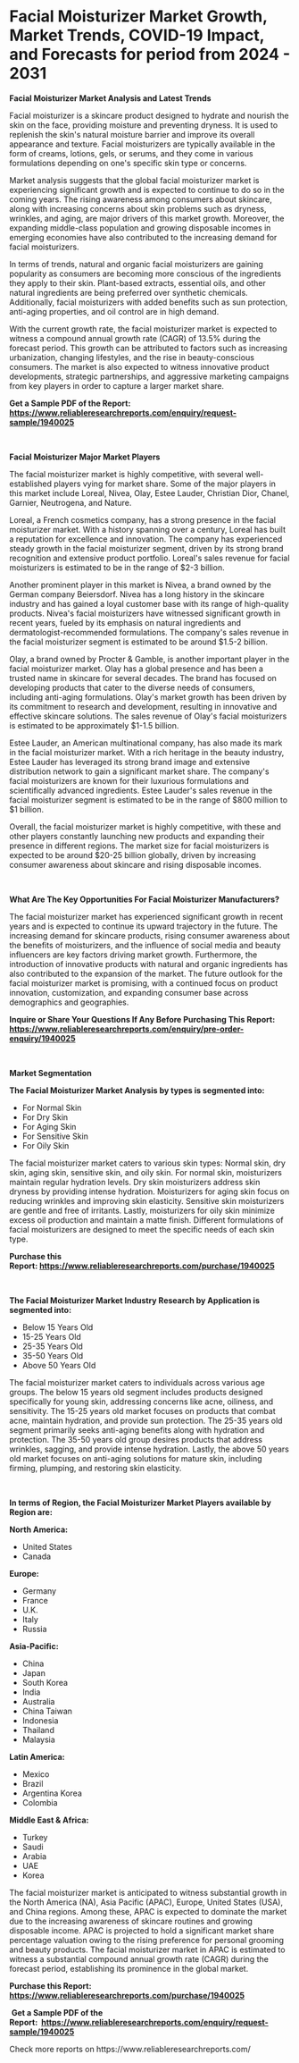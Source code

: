 <p><h1>Facial Moisturizer Market Growth, Market Trends, COVID-19 Impact, and Forecasts for period from 2024 - 2031</h1></p><p><strong>Facial Moisturizer Market Analysis and Latest Trends</strong></p>
<p><p>Facial moisturizer is a skincare product designed to hydrate and nourish the skin on the face, providing moisture and preventing dryness. It is used to replenish the skin's natural moisture barrier and improve its overall appearance and texture. Facial moisturizers are typically available in the form of creams, lotions, gels, or serums, and they come in various formulations depending on one's specific skin type or concerns.</p><p>Market analysis suggests that the global facial moisturizer market is experiencing significant growth and is expected to continue to do so in the coming years. The rising awareness among consumers about skincare, along with increasing concerns about skin problems such as dryness, wrinkles, and aging, are major drivers of this market growth. Moreover, the expanding middle-class population and growing disposable incomes in emerging economies have also contributed to the increasing demand for facial moisturizers.</p><p>In terms of trends, natural and organic facial moisturizers are gaining popularity as consumers are becoming more conscious of the ingredients they apply to their skin. Plant-based extracts, essential oils, and other natural ingredients are being preferred over synthetic chemicals. Additionally, facial moisturizers with added benefits such as sun protection, anti-aging properties, and oil control are in high demand.</p><p>With the current growth rate, the facial moisturizer market is expected to witness a compound annual growth rate (CAGR) of 13.5% during the forecast period. This growth can be attributed to factors such as increasing urbanization, changing lifestyles, and the rise in beauty-conscious consumers. The market is also expected to witness innovative product developments, strategic partnerships, and aggressive marketing campaigns from key players in order to capture a larger market share.</p></p>
<p><strong>Get a Sample PDF of the Report:&nbsp; <a href="https://www.reliableresearchreports.com/enquiry/request-sample/1940025">https://www.reliableresearchreports.com/enquiry/request-sample/1940025</a></strong></p>
<p>&nbsp;</p>
<p><strong>Facial Moisturizer Major Market Players</strong></p>
<p><p>The facial moisturizer market is highly competitive, with several well-established players vying for market share. Some of the major players in this market include Loreal, Nivea, Olay, Estee Lauder, Christian Dior, Chanel, Garnier, Neutrogena, and Nature. </p><p>Loreal, a French cosmetics company, has a strong presence in the facial moisturizer market. With a history spanning over a century, Loreal has built a reputation for excellence and innovation. The company has experienced steady growth in the facial moisturizer segment, driven by its strong brand recognition and extensive product portfolio. Loreal's sales revenue for facial moisturizers is estimated to be in the range of $2-3 billion.</p><p>Another prominent player in this market is Nivea, a brand owned by the German company Beiersdorf. Nivea has a long history in the skincare industry and has gained a loyal customer base with its range of high-quality products. Nivea's facial moisturizers have witnessed significant growth in recent years, fueled by its emphasis on natural ingredients and dermatologist-recommended formulations. The company's sales revenue in the facial moisturizer segment is estimated to be around $1.5-2 billion.</p><p>Olay, a brand owned by Procter & Gamble, is another important player in the facial moisturizer market. Olay has a global presence and has been a trusted name in skincare for several decades. The brand has focused on developing products that cater to the diverse needs of consumers, including anti-aging formulations. Olay's market growth has been driven by its commitment to research and development, resulting in innovative and effective skincare solutions. The sales revenue of Olay's facial moisturizers is estimated to be approximately $1-1.5 billion.</p><p>Estee Lauder, an American multinational company, has also made its mark in the facial moisturizer market. With a rich heritage in the beauty industry, Estee Lauder has leveraged its strong brand image and extensive distribution network to gain a significant market share. The company's facial moisturizers are known for their luxurious formulations and scientifically advanced ingredients. Estee Lauder's sales revenue in the facial moisturizer segment is estimated to be in the range of $800 million to $1 billion.</p><p>Overall, the facial moisturizer market is highly competitive, with these and other players constantly launching new products and expanding their presence in different regions. The market size for facial moisturizers is expected to be around $20-25 billion globally, driven by increasing consumer awareness about skincare and rising disposable incomes.</p></p>
<p>&nbsp;</p>
<p><strong>What Are The Key Opportunities For Facial Moisturizer Manufacturers?</strong></p>
<p><p>The facial moisturizer market has experienced significant growth in recent years and is expected to continue its upward trajectory in the future. The increasing demand for skincare products, rising consumer awareness about the benefits of moisturizers, and the influence of social media and beauty influencers are key factors driving market growth. Furthermore, the introduction of innovative products with natural and organic ingredients has also contributed to the expansion of the market. The future outlook for the facial moisturizer market is promising, with a continued focus on product innovation, customization, and expanding consumer base across demographics and geographies.</p></p>
<p><strong>Inquire or Share Your Questions If Any Before Purchasing This Report: <a href="https://www.reliableresearchreports.com/enquiry/pre-order-enquiry/1940025">https://www.reliableresearchreports.com/enquiry/pre-order-enquiry/1940025</a></strong></p>
<p>&nbsp;</p>
<p><strong>Market Segmentation</strong></p>
<p><strong>The Facial Moisturizer Market Analysis by types is segmented into:</strong></p>
<p><ul><li>For Normal Skin</li><li>For Dry Skin</li><li>For Aging Skin</li><li>For Sensitive Skin</li><li>For Oily Skin</li></ul></p>
<p><p>The facial moisturizer market caters to various skin types: Normal skin, dry skin, aging skin, sensitive skin, and oily skin. For normal skin, moisturizers maintain regular hydration levels. Dry skin moisturizers address skin dryness by providing intense hydration. Moisturizers for aging skin focus on reducing wrinkles and improving skin elasticity. Sensitive skin moisturizers are gentle and free of irritants. Lastly, moisturizers for oily skin minimize excess oil production and maintain a matte finish. Different formulations of facial moisturizers are designed to meet the specific needs of each skin type.</p></p>
<p><strong>Purchase this Report:&nbsp;<a href="https://www.reliableresearchreports.com/purchase/1940025">https://www.reliableresearchreports.com/purchase/1940025</a></strong></p>
<p>&nbsp;</p>
<p><strong>The Facial Moisturizer Market Industry Research by Application is segmented into:</strong></p>
<p><ul><li>Below 15 Years Old</li><li>15-25 Years Old</li><li>25-35 Years Old</li><li>35-50 Years Old</li><li>Above 50 Years Old</li></ul></p>
<p><p>The facial moisturizer market caters to individuals across various age groups. The below 15 years old segment includes products designed specifically for young skin, addressing concerns like acne, oiliness, and sensitivity. The 15-25 years old market focuses on products that combat acne, maintain hydration, and provide sun protection. The 25-35 years old segment primarily seeks anti-aging benefits along with hydration and protection. The 35-50 years old group desires products that address wrinkles, sagging, and provide intense hydration. Lastly, the above 50 years old market focuses on anti-aging solutions for mature skin, including firming, plumping, and restoring skin elasticity.</p></p>
<p>&nbsp;</p>
<p><strong>In terms of Region, the Facial Moisturizer Market Players available by Region are:</strong></p>
<p>
    <p> <strong> North America: </strong>
        <ul>
            <li>United States</li>
            <li>Canada</li>
        </ul>
        </p> 
    <p> <strong> Europe: </strong>
        <ul>
            <li>Germany</li>
            <li>France</li>
            <li>U.K.</li>
            <li>Italy</li>
            <li>Russia</li>
        </ul>
        </p> 
    <p> <strong> Asia-Pacific: </strong>
        <ul>
            <li>China</li>
            <li>Japan</li>
            <li>South Korea</li>
            <li>India</li>
            <li>Australia</li>
            <li>China Taiwan</li>
            <li>Indonesia</li>
            <li>Thailand</li>
            <li>Malaysia</li>
        </ul>
        </p> 
    <p> <strong> Latin America: </strong>
        <ul>
            <li>Mexico</li>
            <li>Brazil</li>
            <li>Argentina Korea</li>
            <li>Colombia</li>
        </ul>
        </p> 
    <p> <strong> Middle East & Africa: </strong>
        <ul>
            <li>Turkey</li>
            <li>Saudi</li>
            <li>Arabia</li>
            <li>UAE</li>
            <li>Korea</li>
        </ul>
    </p>
    </p>
<p><p>The facial moisturizer market is anticipated to witness substantial growth in the North America (NA), Asia Pacific (APAC), Europe, United States (USA), and China regions. Among these, APAC is expected to dominate the market due to the increasing awareness of skincare routines and growing disposable income. APAC is projected to hold a significant market share percentage valuation owing to the rising preference for personal grooming and beauty products. The facial moisturizer market in APAC is estimated to witness a substantial compound annual growth rate (CAGR) during the forecast period, establishing its prominence in the global market.</p></p>
<p><strong>Purchase this Report: <a href="https://www.reliableresearchreports.com/purchase/1940025">https://www.reliableresearchreports.com/purchase/1940025</a></strong></p>
<p>&nbsp;<strong>Get a Sample PDF of the Report:&nbsp;&nbsp;<a href="https://www.reliableresearchreports.com/enquiry/request-sample/1940025">https://www.reliableresearchreports.com/enquiry/request-sample/1940025</a></strong></p>
<p><strong></strong></p>
<p>Check more reports on https://www.reliableresearchreports.com/</p>